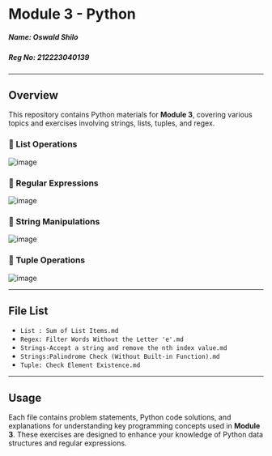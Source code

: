 # Module 3 - Python

##### **Name:** Oswald Shilo  
##### **Reg No:** 212223040139

---

## Overview
This repository contains Python materials for **Module 3**, covering various topics and exercises involving strings, lists, tuples, and regex.

### 🔹 List Operations  
![image](https://github.com/user-attachments/assets/73114271-4891-4cf3-ae96-87d3417e8e4c)


### 🔹 Regular Expressions  
![image](https://github.com/user-attachments/assets/06a74b0f-d5a2-410c-b171-23ede2f06e1d)


### 🔹 String Manipulations  
![image](https://github.com/user-attachments/assets/eb12048e-45b2-440f-899d-89968c4265be)


### 🔹 Tuple Operations  
![image](https://github.com/user-attachments/assets/e0b56112-f80d-48a8-9a7b-3cba5454c34c)


---

## File List
- `List : Sum of List Items.md`
- `Regex: Filter Words Without the Letter 'e'.md`
- `Strings-Accept a string and remove the nth index value.md`
- `Strings:Palindrome Check (Without Built-in Function).md`
- `Tuple: Check Element Existence.md`

---

## Usage
Each file contains problem statements, Python code solutions, and explanations for understanding key programming concepts used in **Module 3**. These exercises are designed to enhance your knowledge of Python data structures and regular expressions.

